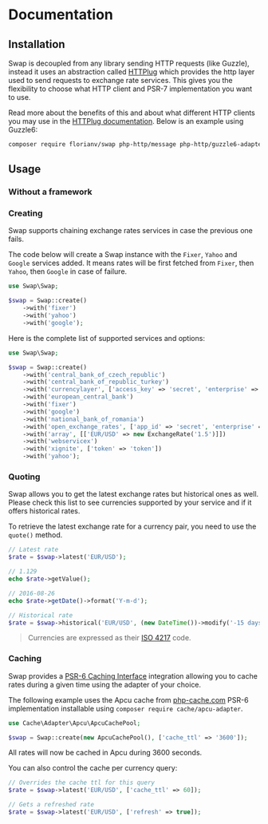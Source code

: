 # Documentation

## Installation

Swap is decoupled from any library sending HTTP requests (like Guzzle), instead it uses an abstraction called [HTTPlug](http://httplug.io/) which provides the http layer used to send requests to exchange rate services. This gives you the flexibility to choose what HTTP client and PSR-7 implementation you want to use.

Read more about the benefits of this and about what different HTTP clients you may use in the [HTTPlug documentation](http://docs.php-http.org/en/latest/httplug/users.html). Below is an example using Guzzle6:

```bash
composer require florianv/swap php-http/message php-http/guzzle6-adapter
```

## Usage

### Without a framework

### Creating

Swap supports chaining exchange rates services in case the previous one fails.

The code below will create a Swap instance with the `Fixer`, `Yahoo` and `Google` services added. It means rates
will be first fetched from `Fixer`, then `Yahoo`, then `Google` in case of failure.

```php
use Swap\Swap;

$swap = Swap::create()
    ->with('fixer')
    ->with('yahoo')
    ->with('google');
```

Here is the complete list of supported services and options:

```php
use Swap\Swap;

$swap = Swap::create()
    ->with('central_bank_of_czech_republic')
    ->with('central_bank_of_republic_turkey')
    ->with('currencylayer', ['access_key' => 'secret', 'enterprise' => false])
    ->with('european_central_bank')
    ->with('fixer')
    ->with('google')
    ->with('national_bank_of_romania')
    ->with('open_exchange_rates', ['app_id' => 'secret', 'enterprise' => false])
    ->with('array', [['EUR/USD' => new ExchangeRate('1.5')]])
    ->with('webservicex')
    ->with('xignite', ['token' => 'token'])
    ->with('yahoo');
```

### Quoting

Swap allows you to get the latest exchange rates but historical ones as well. Please check this list to see currencies supported
by your service and if it offers historical rates.

To retrieve the latest exchange rate for a currency pair, you need to use the `quote()` method.

```php
// Latest rate
$rate = $swap->latest('EUR/USD');

// 1.129
echo $rate->getValue();

// 2016-08-26
echo $rate->getDate()->format('Y-m-d');

// Historical rate
$rate = $swap->historical('EUR/USD', (new DateTime())->modify('-15 days'));
```

> Currencies are expressed as their [ISO 4217](http://en.wikipedia.org/wiki/ISO_4217) code.

### Caching

Swap provides a [PSR-6 Caching Interface](http://www.php-fig.org/psr/psr-6) integration allowing you to cache rates during a given time using the adapter of your choice.

The following example uses the Apcu cache from [php-cache.com](http://php-cache.com) PSR-6 implementation installable using `composer require cache/apcu-adapter`.

```php
use Cache\Adapter\Apcu\ApcuCachePool;

$swap = Swap::create(new ApcuCachePool(), ['cache_ttl' => '3600']);
```

All rates will now be cached in Apcu during 3600 seconds.

You can also control the cache per currency query:

```php
// Overrides the cache ttl for this query
$rate = $swap->latest('EUR/USD', ['cache_ttl' => 60]);

// Gets a refreshed rate
$rate = $swap->latest('EUR/USD', ['refresh' => true]);
```
